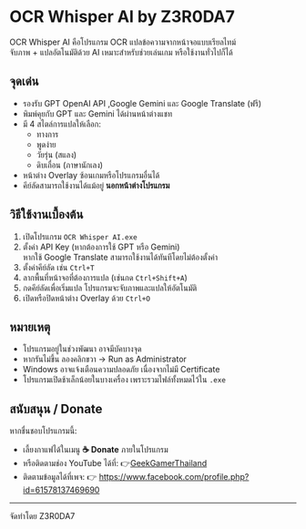 # OCR Whisper AI by Z3R0DA7
OCR Whisper AI คือโปรแกรม OCR แปลข้อความจากหน้าจอแบบเรียลไทม์  
จับภาพ + แปลอัตโนมัติด้วย AI เหมาะสำหรับช่วยเล่นเกม หรือใช้งานทั่วไปก็ได้

## จุดเด่น
- รองรับ GPT OpenAI API ,Google Gemini และ Google Translate (ฟรี)
- พิมพ์คุยกับ GPT และ Gemini ได้ผ่านหน้าต่างแชท
- มี 4 สไตล์การแปลให้เลือก:
  - ทางการ
  - พูดง่าย
  - วัยรุ่น (สแลง)
  - ดิบเถื่อน (ภาษานักเลง)
- หน้าต่าง Overlay ซ้อนเกมหรือโปรแกรมอื่นได้
- คีย์ลัดสามารถใช้งานได้แม้อยู่ **นอกหน้าต่างโปรแกรม**

## วิธีใช้งานเบื้องต้น
1. เปิดโปรแกรม `OCR Whisper AI.exe`
2. ตั้งค่า API Key (หากต้องการใช้ GPT หรือ Gemini)  
   หากใช้ Google Translate สามารถใช้งานได้ทันทีโดยไม่ต้องตั้งค่า
3. ตั้งค่าคีย์ลัด เช่น `Ctrl+T`
4. ลากพื้นที่หน้าจอที่ต้องการแปล (เช่นกด `Ctrl+Shift+A`)
5. กดคีย์ลัดเพื่อเริ่มแปล โปรแกรมจะจับภาพและแปลให้อัตโนมัติ
6. เปิดหรือปิดหน้าต่าง Overlay ด้วย `Ctrl+O`

## หมายเหตุ
- โปรแกรมอยู่ในช่วงพัฒนา อาจมีบัคบางจุด
- หากรันไม่ขึ้น ลองคลิกขวา → Run as Administrator
- Windows อาจแจ้งเตือนความปลอดภัย เนื่องจากไม่มี Certificate
- โปรแกรมเปิดช้าเล็กน้อยในบางเครื่อง เพราะรวมไฟล์ทั้งหมดไว้ใน `.exe`

## สนับสนุน / Donate
หากชื่นชอบโปรแกรมนี้:
- เลี้ยงกาแฟได้ในเมนู **☕ Donate** ภายในโปรแกรม
- หรือติดตามช่อง YouTube ได้ที่: 👉[GeekGamerThailand](https://www.youtube.com/@GEEKGAMERTHAILAND)
- ติดตามข้อมูลได้ที่เพจ: 👉 https://www.facebook.com/profile.php?id=61578137469690
---------------------------------------------------------------------------------

จัดทำโดย Z3R0DA7
